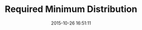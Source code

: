 ---
layout: post
title:  "Required Minimum Distribution"
date:   2015-10-26 16:51:11
categories: blog
description: ""
link: "http://www.schwab.com/public/schwab/investing/retirement_and_planning/understanding_iras/ira_calculators/rmd"
---